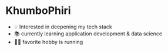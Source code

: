 # KhumboPhiri
- 💡 Interested in deepening my tech stack
- 📚 currently learning application development & data science
- 🏃🏾 favorite hobby is running
